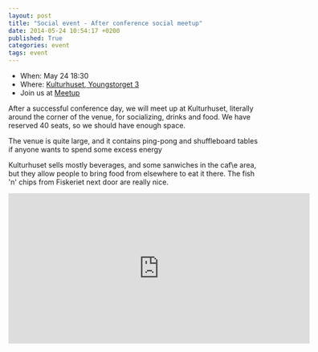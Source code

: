 ```yaml
---
layout: post
title: "Social event - After conference social meetup"
date: 2014-05-24 10:54:17 +0200
published: True
categories: event
tags: event
---
```


* When: May 24 18:30
* Where: [Kulturhuset, Youngstorget 3](https://maps.google.com/maps?f=q&hl=en&q=Youngstorget+3%2C+Oslo%2C+no)
* Join us at [Meetup](https://www.meetup.com/Oslo-pm/events/184900032/)

After a successful conference day, we will meet up at Kulturhuset, literally around the corner of the venue, for socializing, drinks and food. We have reserved 40 seats, so we should have enough space.

The venue is quite large, and it contains ping-pong and shuffleboard tables if anyone wants to spend some excess energy

Kulturhuset sells mostly beverages, and some sanwiches in the caf\e area, but they allow people to bring food from elsewhere to eat it there. The fish &#39;n&#39; chips from Fiskeriet next door are really nice.

<iframe class="google-maps" src="https://www.google.com/maps/embed/v1/place?q=q=Youngstorget+3%2C+Oslo%2C+no&key=AIzaSyASIjsQVcDWLnkdszZ-yw13Qcs-iFk8Q4Y" width="600" height="300" frameborder="0" allowfullscreen></iframe>
